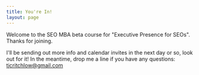 ```yaml
---
title: You're In!
layout: page
---
```


Welcome to the SEO MBA beta course for "Executive Presence for SEOs". Thanks for joining.

I'll be sending out more info and calendar invites in the next day or so, look out for it! In the meantime, drop me a line if you have any questions: tjcritchlow@gmail.com